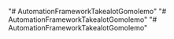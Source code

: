 "# AutomationFrameworkTakealotGomolemo" 
"# AutomationFrameworkTakealotGomolemo" 
"# AutomationFrameworkTakealotGomolemo" 
